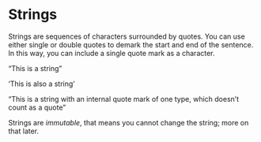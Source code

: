 # Strings

Strings are sequences of characters surrounded by quotes. You can use either single or double quotes to demark the start and end of the sentence. In this way, you can include a single quote mark as a character.&#x20;

“This is a string”&#x20;

‘This is also a string’&#x20;

“This is a string with an internal quote mark of one type, which doesn’t count as a quote”

Strings are _immutable_, that means you cannot change the string; more on that later.
